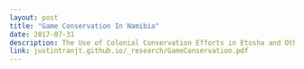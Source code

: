 ```yaml
---
layout: post
title: "Game Conservation In Namibia"
date: 2017-07-31
description: The Use of Colonial Conservation Efforts in Etosha and Other Game Reserves to Damage Indigenous Namibians
link: justintranjt.github.io/_research/GameConservation.pdf
---
```

